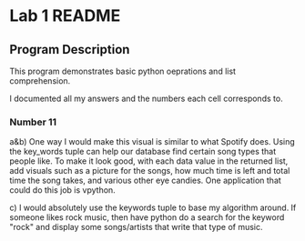 # Lab 1 README

## Program Description

This program demonstrates basic python oeprations and list comprehension. 

I documented all my answers and the numbers each cell corresponds to. 

### Number 11

a&b) One way I would make this visual is similar to what Spotify does. Using the key\_words tuple can help our database find certain song types that people like. To make it look good, with each data value in the returned list, add visuals such as a picture for the songs, how much time is left and total time the song takes, and various other eye candies. One application that could do this job is vpython.

c) I would absolutely use the keywords tuple to base my algorithm around. If someone likes rock music, then have python do a search for the keyword "rock" and display some songs/artists that write that type of music.
